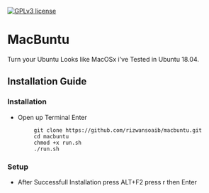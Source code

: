 [![GPLv3 license](https://img.shields.io/badge/License-GPLv3-blue.svg)](http://perso.crans.org/besson/LICENSE.html)

# MacBuntu
Turn your Ubuntu Looks like MacOSx i've Tested in Ubuntu 18.04.






## Installation Guide
### Installation
  * Open up Terminal Enter
  
             git clone https://github.com/rizwansoaib/macbuntu.git
             cd macbuntu
             chmod +x run.sh
             ./run.sh
 ### Setup
 
 * After Successfull Installation press ALT+F2 press r then Enter
